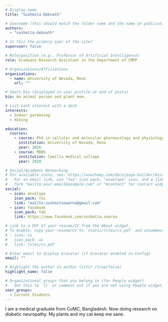 ```yaml
---
# Display name
title: "Sushmita Debnath"

# Username (this should match the folder name and the name on publications)
authors:
  - "sushmita-debnath"

# Is this the primary user of the site?
superuser: false

# Role/position (e.g., Professor of Artificial Intelligence)
role: Graduate Research Assistant in the Department of CMPP

# Organizations/Affiliations
organizations:
  - name: University of Nevada, Reno
    url: ""

# Short bio (displayed in user profile at end of posts)
bio: An animal person and plant mom.

# List each interest with a dash
interests:
  - Indoor gardening
  - Hiking

education:
  courses:
    - course: Phd in cellular and molecular pharmacology and physiology
      institution: University of Nevada, Reno
      year: 2026
    - course: MBBS
      institution: Comilla medical college
      year: 2020

# Social/Academic Networking
# For available icons, see: https://wowchemy.com/docs/page-builder/#icons
#   For an email link, use "fas" icon pack, "envelope" icon, and a link in the
#   form "mailto:your-email@example.com" or "#contact" for contact widget.
social:
  - icon: envelope
    icon_pack: fas
    link: "mailto:sushmitaswarna@gmail.com"
  - icon: facebook
    icon_pack: fab
    link: https://www.facebook.com/sushmita.swarna

# Link to a PDF of your resume/CV from the About widget.
# To enable, copy your resume/CV to `static/files/cv.pdf` and uncomment the lines below.
# - icon: cv
#   icon_pack: ai
#   link: files/cv.pdf

# Enter email to display Gravatar (if Gravatar enabled in Config)
email: ""

# Highlight the author in author lists? (true/false)
highlight_name: false

# Organizational groups that you belong to (for People widget)
#   Set this to `[]` or comment out if you are not using People widget.
user_groups:
  - Current Students
---
```


I am a medical graduate from CuMC, Bangladesh. Now doing research on diabetic neuropathy.
My plants and my cat keep me sane.
